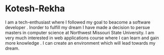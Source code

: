 # Kotesh-Rekha
I am a tech-enthusiast where I followed my goal to beacome a software developer . 
Inorder to fulfill my dream I have made a decision to persue masters in computer science at Northwest Missouri State University. 
I am very much interested in web applications course where I can learn and gain more knowledge .
I can create an environment which will lead towards my dream.
